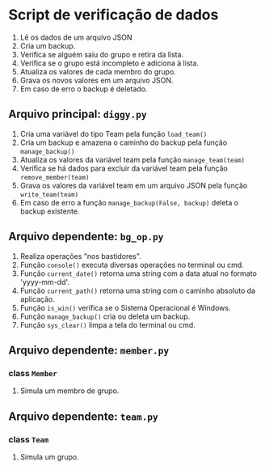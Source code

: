 # Script de verificação de dados
1. Lê os dados de um arquivo JSON
2. Cria um backup.
3. Verifica se alguém saiu do grupo e retira da lista.
4. Verifica se o grupo está incompleto e adiciona à lista.
5. Atualiza os valores de cada membro do grupo.
6. Grava os novos valores em um arquivo JSON.
7. Em caso de erro o backup é deletado.
## Arquivo principal: ```diggy.py```
1. Cria uma variável do tipo Team pela função ```load_team()```
2. Cria um backup e amazena o caminho do backup pela função ```manage_backup()```
3. Atualiza os valores da variável team pela função ```manage_team(team)```
4. Verifica se há dados para excluir da variável team pela função ```remove_member(team)```
5. Grava os valores da variável team em um arquivo JSON pela função ```write_team(team)```
6. Em caso de erro a função ```manage_backup(False, backup)``` deleta o backup existente.
## Arquivo dependente: ```bg_op.py```
1. Realiza operações "nos bastidores".
2. Função ```console()``` executa diversas operações no terminal ou cmd.
3. Função ```current_date()``` retorna uma string com a data atual no formato 'yyyy-mm-dd'.
4. Função ```current_path()``` retorna uma string com o caminho absoluto da aplicação.
5. Função ```is_win()``` verifica se o Sistema Operacional é Windows.
6. Função ```manage_backup()``` cria ou deleta um backup.
7. Função ```sys_clear()``` limpa a tela do terminal ou cmd.
## Arquivo dependente: ```member.py```
### class ```Member```
1. Simula um membro de grupo.
## Arquivo dependente: ```team.py```
### class ```Team```
1. Simula um grupo.
